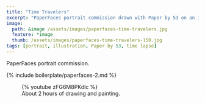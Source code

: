```yaml
---
title: "Time Travelers"
excerpt: "PaperFaces portrait commission drawn with Paper by 53 on an iPad."
image: 
  path: &image /assets/images/paperfaces-time-travelers.jpg 
  feature: *image
  thumb: /assets/images/paperfaces-time-travelers-150.jpg
tags: [portrait, illustration, Paper by 53, time lapse]
---
```


PaperFaces portrait commission.

{% include boilerplate/paperfaces-2.md %}

<figure>
	{% youtube zFG6M8PKdlc %}
	<figcaption>About 2 hours of drawing and painting.</figcaption>
</figure>
